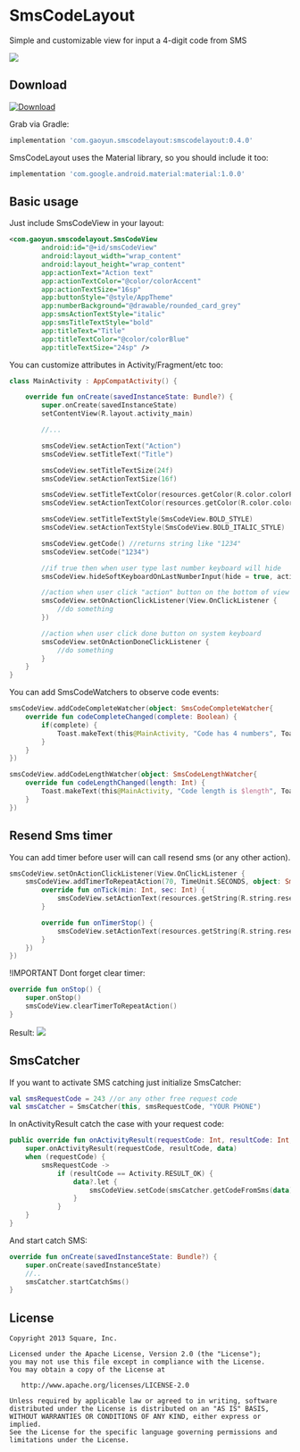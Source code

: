 # SmsCodeLayout
Simple and customizable view for input a 4-digit code from SMS

<img src="https://github.com/gaoyundexinmen/SmsCodeLayout/raw/master/screenshot.png">

Download
--------
[ ![Download](https://api.bintray.com/packages/gaoyundexinmen/SmsCodeLayout/SmsCodeLayout/images/download.svg?version=0.4.0) ](https://bintray.com/gaoyundexinmen/SmsCodeLayout/SmsCodeLayout/0.4.0/link)

Grab via Gradle:
```groovy
implementation 'com.gaoyun.smscodelayout:smscodelayout:0.4.0'
```

SmsCodeLayout uses the Material library, so you should include it too:
```groovy
implementation 'com.google.android.material:material:1.0.0'
```

Basic usage
--------
Just include SmsCodeView in your layout:
```xml
<com.gaoyun.smscodelayout.SmsCodeView
        android:id="@+id/smsCodeView"
        android:layout_width="wrap_content"
        android:layout_height="wrap_content"
        app:actionText="Action text"
        app:actionTextColor="@color/colorAccent"
        app:actionTextSize="16sp"
        app:buttonStyle="@style/AppTheme"
        app:numberBackground="@drawable/rounded_card_grey"
        app:smsActionTextStyle="italic"
        app:smsTitleTextStyle="bold"
        app:titleText="Title"
        app:titleTextColor="@color/colorBlue"
        app:titleTextSize="24sp" />
```

You can customize attributes in Activity/Fragment/etc too:
```kotlin
class MainActivity : AppCompatActivity() {

    override fun onCreate(savedInstanceState: Bundle?) {
        super.onCreate(savedInstanceState)
        setContentView(R.layout.activity_main)

        //...

        smsCodeView.setActionText("Action")
        smsCodeView.setTitleText("Title")

        smsCodeView.setTitleTextSize(24f)
        smsCodeView.setActionTextSize(16f)

        smsCodeView.setTitleTextColor(resources.getColor(R.color.colorPrimary))
        smsCodeView.setActionTextColor(resources.getColor(R.color.colorAccent))

        smsCodeView.setTitleTextStyle(SmsCodeView.BOLD_STYLE)
        smsCodeView.setActionTextStyle(SmsCodeView.BOLD_ITALIC_STYLE)

        smsCodeView.getCode() //returns string like "1234"
        smsCodeView.setCode("1234")

        //if true then when user type last number keyboard will hide
        smsCodeView.hideSoftKeyboardOnLastNumberInput(hide = true, activity = this)

        //action when user click "action" button on the bottom of view
        smsCodeView.setOnActionClickListener(View.OnClickListener {
            //do something
        })

        //action when user click done button on system keyboard
        smsCodeView.setOnActionDoneClickListener {
            //do something
        }
    }
}
```

You can add SmsCodeWatchers to observe code events:
```kotlin
smsCodeView.addCodeCompleteWatcher(object: SmsCodeCompleteWatcher{
    override fun codeCompleteChanged(complete: Boolean) {
        if(complete) {
            Toast.makeText(this@MainActivity, "Code has 4 numbers", Toast.LENGTH_SHORT).show()
        }
    }
})

smsCodeView.addCodeLengthWatcher(object: SmsCodeLengthWatcher{
    override fun codeLengthChanged(length: Int) {
        Toast.makeText(this@MainActivity, "Code length is $length", Toast.LENGTH_SHORT).show()
    }
})
```
Resend Sms timer
---------
You can add timer before user will can call resend sms (or any other action).
```kotlin
smsCodeView.setOnActionClickListener(View.OnClickListener {
    smsCodeView.addTimerToRepeatAction(70, TimeUnit.SECONDS, object: SmsCodeTimeEmitter{
        override fun onTick(min: Int, sec: Int) {
            smsCodeView.setActionText(resources.getString(R.string.resend_sms_timer, min, sec))
        }

        override fun onTimerStop() {
            smsCodeView.setActionText(resources.getString(R.string.resend_sms))
        }
    })
})
```
!IMPORTANT
Dont forget clear timer:
```kotlin
override fun onStop() {
    super.onStop()
    smsCodeView.clearTimerToRepeatAction()
}
```
Result:
<img src="https://github.com/gaoyundexinmen/SmsCodeLayout/raw/master/screenshot1.jpg">

SmsCatcher
-----------
If you want to activate SMS catching just initialize SmsCatcher:
```kotlin
val smsRequestCode = 243 //or any other free request code
val smsCatcher = SmsCatcher(this, smsRequestCode, "YOUR PHONE")
```

In onActivityResult catch the case with your request code:

```kotlin
public override fun onActivityResult(requestCode: Int, resultCode: Int, data: Intent?) {
    super.onActivityResult(requestCode, resultCode, data)
    when (requestCode) {
        smsRequestCode ->
            if (resultCode == Activity.RESULT_OK) {
                data?.let {
                    smsCodeView.setCode(smsCatcher.getCodeFromSms(data))
                }
            }
    }
}
```

And start catch SMS:

```kotlin
override fun onCreate(savedInstanceState: Bundle?) {
    super.onCreate(savedInstanceState)
    //..
    smsCatcher.startCatchSms()
}
```

License
--------

    Copyright 2013 Square, Inc.

    Licensed under the Apache License, Version 2.0 (the "License");
    you may not use this file except in compliance with the License.
    You may obtain a copy of the License at

       http://www.apache.org/licenses/LICENSE-2.0

    Unless required by applicable law or agreed to in writing, software
    distributed under the License is distributed on an "AS IS" BASIS,
    WITHOUT WARRANTIES OR CONDITIONS OF ANY KIND, either express or implied.
    See the License for the specific language governing permissions and
    limitations under the License.
